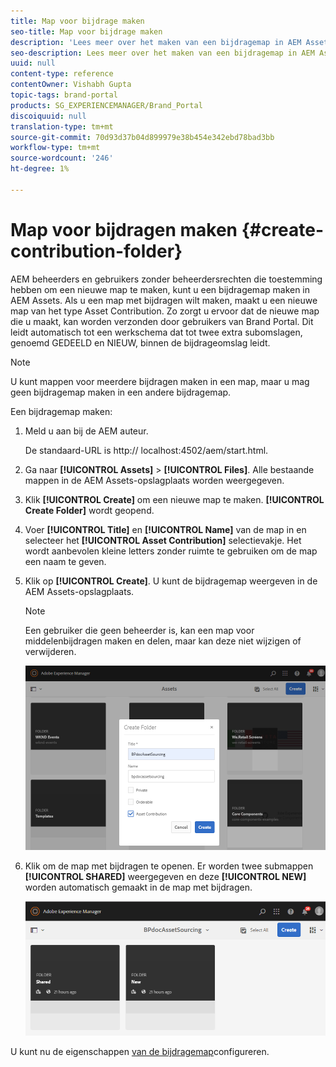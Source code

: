 ```yaml
---
title: Map voor bijdrage maken
seo-title: Map voor bijdrage maken
description: 'Lees meer over het maken van een bijdragemap in AEM Assets. '
seo-description: Lees meer over het maken van een bijdragemap in AEM Assets.
uuid: null
content-type: reference
contentOwner: Vishabh Gupta
topic-tags: brand-portal
products: SG_EXPERIENCEMANAGER/Brand_Portal
discoiquuid: null
translation-type: tm+mt
source-git-commit: 70d93d37b04d899979e38b454e342ebd78bad3bb
workflow-type: tm+mt
source-wordcount: '246'
ht-degree: 1%

---
```



# Map voor bijdragen maken {#create-contribution-folder}


AEM beheerders en gebruikers zonder beheerdersrechten die toestemming hebben om een nieuwe map te maken, kunt u een bijdragemap maken in AEM Assets.
Als u een map met bijdragen wilt maken, maakt u een nieuwe map van het type Asset Contribution. Zo zorgt u ervoor dat de nieuwe map die u maakt, kan worden verzonden door gebruikers van Brand Portal.  Dit leidt automatisch tot een werkschema dat tot twee extra subomslagen, genoemd GEDEELD en NIEUW, binnen de bijdrageomslag leidt.

>[!NOTE]
>
>U kunt mappen voor meerdere bijdragen maken in een map, maar u mag geen bijdragemap maken in een andere bijdragemap.

Een bijdragemap maken:
1. Meld u aan bij de AEM auteur.

   De standaard-URL is http:// localhost:4502/aem/start.html.

1. Ga naar **[!UICONTROL Assets]** > **[!UICONTROL Files]**. Alle bestaande mappen in de AEM Assets-opslagplaats worden weergegeven.

1. Klik **[!UICONTROL Create]** om een nieuwe map te maken. **[!UICONTROL Create Folder]** wordt geopend.

1. Voer **[!UICONTROL Title]** en **[!UICONTROL Name]** van de map in en selecteer het **[!UICONTROL Asset Contribution]** selectievakje.
Het wordt aanbevolen kleine letters zonder ruimte te gebruiken om de map een naam te geven.

1. Klik op **[!UICONTROL Create]**. U kunt de bijdragemap weergeven in de AEM Assets-opslagplaats.

   >[!NOTE]
   >
   >Een gebruiker die geen beheerder is, kan een map voor middelenbijdragen maken en delen, maar kan deze niet wijzigen of verwijderen.

   ![](assets/create-contribution-folder.png)

1. Klik om de map met bijdragen te openen. Er worden twee submappen **[!UICONTROL SHARED]** weergegeven en deze **[!UICONTROL NEW]** worden automatisch gemaakt in de map met bijdragen.

   ![](assets/contribution-folder.png)

U kunt nu de eigenschappen [van de bijdragemap](brand-portal-configure-contribution-folder-properties.md)configureren.


